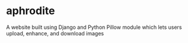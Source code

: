 # aphrodite
A website built using Django and Python Pillow module which lets users upload, enhance, and download images
